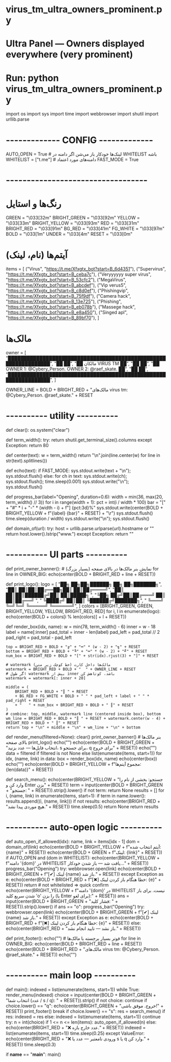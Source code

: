 # virus_tm_ultra_owners_prominent.py
# Ultra Panel — Owners displayed everywhere (very prominent)
# Run: python virus_tm_ultra_owners_prominent.py

import os
import sys
import time
import webbrowser
import shutil
import urllib.parse

# ------------- CONFIG -------------
AUTO_OPEN = True        # لینک‌ها خودکار باز می‌شن اگر دامنه در WHITELIST باشه
WHITELIST = ["t.me"]    # دامنه‌های مورد اعتماد
FAST_MODE = True
# ----------------------------------

# رنگ‌ها و استایل
GREEN = "\033[32m"
BRIGHT_GREEN = "\033[92m"
YELLOW = "\033[33m"
BRIGHT_YELLOW = "\033[93m"
RED = "\033[31m"
BRIGHT_RED = "\033[91m"
BG_RED = "\033[41m"
FG_WHITE = "\033[97m"
BOLD = "\033[1m"
UNDER = "\033[4m"
RESET = "\033[0m"

# آیتم‌ها (نام، لینک)
items = [
    ("Virus", "https://t.me/Xfxgtx_bot?start=B_6d4351"),
    ("Supervirus", "https://t.me/Xfxgtx_bot?start=B_ceba7c"),
    ("Veryyyyyy super virus", "https://t.me/Xfxgtx_bot?start=B_53cfc2"),
    ("MegaVirus", "https://t.me/Xfxgtx_bot?start=B_abcdef"),
    ("Vip verus5", "https://t.me/Xfxgtx_bot?start=B_c8d0ef"),
    ("Phishingvip", "https://t.me/Xfxgtx_bot?start=B_75f9df"),
    ("Camera hack", "https://t.me/Xfxgtx_bot?start=B_13e725"),
    ("Phishing", "https://t.me/Xfxgtx_bot?start=B_eb078b"),
    ("Massege hack", "https://t.me/Xfxgtx_bot?start=B_e8a450"),
    ("Singed apl", "https://t.me/Xfxgtx_bot?start=B_89bf70"),
]

# مالک‌ها
owner = [
"████████████████████████████████████████████████████████████████",
"██                                                            ██",
"██          مالکان VIRUS TM                                   ██",
"██                                                            ██",
"██   OWNER 1: @Cybery_Person.    OWNER 2: @raef_skate.         ██",
"██                                                            ██",
"████████████████████████████████████████████████████████████████",
]

OWNER_LINE = BOLD + BRIGHT_RED + "مالک‌های virus tm: @Cybery_Person.   @raef_skate." + RESET

# ---------- utility ----------
def clear():
    os.system("clear")

def term_width():
    try:
        return shutil.get_terminal_size().columns
    except Exception:
        return 80

def center(text):
    w = term_width()
    return "\n".join(line.center(w) for line in str(text).splitlines())

def echo(text):
    if FAST_MODE:
        sys.stdout.write(text + "\n"); sys.stdout.flush()
    else:
        for ch in text:
            sys.stdout.write(ch); sys.stdout.flush(); time.sleep(0.001)
        sys.stdout.write("\n"); sys.stdout.flush()

def progress_bar(label="Opening", duration=0.6):
    width = min(36, max(20, term_width() // 3))
    for i in range(width + 1):
        pct = int(i / width * 100)
        bar = "[" + "#" * i + "-" * (width - i) + f"] {pct:3d}%"
        sys.stdout.write(center(BOLD + BRIGHT_YELLOW + f"{label} {bar}" + RESET) + "\r")
        sys.stdout.flush()
        time.sleep(duration / width)
    sys.stdout.write("\n"); sys.stdout.flush()

def domain_of(url):
    try:
        host = urllib.parse.urlparse(url).hostname or ""
        return host.lower().lstrip("www.")
    except Exception:
        return ""

# ---------- UI parts ----------
def print_owner_banner():
    # نمایش بنر مالک‌ها در بالای صفحه (بسیار بزرگ)
    for line in OWNER_BIG:
        echo(center(BOLD + BRIGHT_RED + line + RESET))

def print_logo():
    logo = [
        "██╗   ██╗██╗██████╗ ██╗   ██╗███████╗",
        "██║   ██║██║██╔══██╗██║   ██║██╔════╝",
        "██║   ██║██║██████╔╝██║   ██║█████╗  ",
        "╚██╗ ██╔╝██║██╔═══╝ ██║   ██║██╔══╝  ",
        " ╚████╔╝ ██║██║     ╚██████╔╝███████╗",
        "  ╚═══╝  ╚═╝╚═╝      ╚═════╝ ╚══════╝",
    ]
    colors = [BRIGHT_GREEN, GREEN, BRIGHT_YELLOW, YELLOW, BRIGHT_RED, RED]
    for i, l in enumerate(logo):
        echo(center(BOLD + colors[i % len(colors)] + l + RESET))

def render_box(idx, name):
    w = min(78, term_width() - 6)
    inner = w - 18
    label = name[:inner]
    pad_total = inner - len(label)
    pad_left = pad_total // 2
    pad_right = pad_total - pad_left

    top = BRIGHT_RED + BOLD + "╔" + "═" * (w - 2) + "╗" + RESET
    bottom = BRIGHT_RED + BOLD + "╚" + "═" * (w - 2) + "╝" + RESET
    num_box = BRIGHT_RED + BOLD + "[" + str(idx).rjust(3) + "]" + RESET

    # watermark مالک‌ها داخل کارت (خط کوچک زیر متن)
    watermark = BRIGHT_RED + BOLD + "  " + OWNER_LINE + RESET
    # اگر طول watermark بیش از inner باشد، کوتاهش کن
    watermark = watermark[: inner + 20]

    middle = (
        BRIGHT_RED + BOLD + "║ " + RESET
        + BG_RED + FG_WHITE + BOLD + " " * pad_left + label + " " * pad_right + RESET
        + "   " + num_box + BRIGHT_RED + BOLD + " ║" + RESET
    )
    # combine: top, middle, watermark line (centered inside box), bottom
    wm_line = BRIGHT_RED + BOLD + "║ " + RESET + watermark.center(w - 4) + BRIGHT_RED + BOLD + " ║" + RESET
    return top + "\n" + middle + "\n" + wm_line + "\n" + bottom

def render_menu(filtered=None):
    clear()
    print_owner_banner()         # بنر مالک‌ها بالای صفحه
    print_logo()
    echo("")
    echo(center(BOLD + BRIGHT_GREEN + "انتخاب فایل‌ها — عدد بزنید، s برای جستجو، q برای خروج" + RESET))
    echo("")
    data = filtered if filtered is not None else list(enumerate(items, start=1))
    for idx, (name, link) in data:
        box = render_box(idx, name)
        echo(center(box))
    echo("")
    echo(center(BOLD + BRIGHT_YELLOW + f"مجموع آیتم‌ها: {len(data)}" + RESET))

def search_menu():
    echo(center(BRIGHT_YELLOW + "جستجو: بخشی از نام را وارد کن و Enter بزن" + RESET))
    term = input(center(BOLD + BRIGHT_GREEN + "جستجو: " + RESET)).strip().lower()
    if not term:
        return None
    results = []
    for i, (name, link) in enumerate(items, start=1):
        if term in name.lower():
            results.append((i, (name, link)))
    if not results:
        echo(center(BRIGHT_RED + "هیچ موردی پیدا نشد." + RESET))
        time.sleep(0.5)
        return None
    return results

# ---------- auto-open logic ----------
def auto_open_if_allowed(idx):
    name, link = items[idx - 1]
    dom = domain_of(link)
    echo(center(BOLD + BRIGHT_YELLOW + f"آیتم انتخاب شده: {name}" + RESET))
    echo(center(BOLD + GREEN + f"لینک: {link}" + RESET))
    if AUTO_OPEN and (dom in WHITELIST):
        echo(center(BRIGHT_YELLOW + f"دامنه '{dom}' در WHITELIST یافت شد — باز شدن خودکار..." + RESET))
        progress_bar("Opening")
        try:
            webbrowser.open(link)
            echo(center(BOLD + BRIGHT_GREEN + f"[✔] لینک {name} باز شد." + RESET))
        except Exception as e:
            echo(center(BOLD + BRIGHT_RED + f"[✖] خطا هنگام باز کردن لینک: {e}" + RESET))
        return
    # not whitelisted => quick confirm
    echo(center(BRIGHT_YELLOW + f"دامنه '{dom}' در WHITELIST نیست. برای باز شدن سریع کلید 'o' را بزن (یا Enter برای لغو):" + RESET))
    ans = input(center(BOLD + BRIGHT_GREEN + "فشار کلید: " + RESET)).strip().lower()
    if ans == "o":
        progress_bar("Opening")
        try:
            webbrowser.open(link)
            echo(center(BOLD + BRIGHT_GREEN + f"[✔] لینک {name} باز شد." + RESET))
        except Exception as e:
            echo(center(BOLD + BRIGHT_RED + f"[✖] خطا هنگام باز کردن لینک: {e}" + RESET))
    else:
        echo(center(BRIGHT_RED + "باز نشد — تایید انجام نشد." + RESET))

def print_footer():
    echo("")
    # فوتر بسیار برجسته با مالک‌ها
    for line in OWNER_BIG:
        echo(center(BOLD + BRIGHT_RED + line + RESET))
    echo(center(BOLD + BRIGHT_RED + "مالک‌های virus tm: @Cybery_Person.   @raef_skate." + RESET))
    echo("")

# ---------- main loop ----------
def main():
    indexed = list(enumerate(items, start=1))
    while True:
        render_menu(indexed)
        choice = input(center(BOLD + BRIGHT_GREEN + "انتخاب شما (عدد / s / q): " + RESET)).strip()
        if not choice:
            continue
        if choice.lower() == "q":
            echo(center(BRIGHT_GREEN + "خروج. موفق باشی!" + RESET))
            print_footer()
            break
        if choice.lower() == "s":
            res = search_menu()
            if res:
                indexed = res
            else:
                indexed = list(enumerate(items, start=1))
            continue
        try:
            n = int(choice)
            if 1 <= n <= len(items):
                auto_open_if_allowed(n)
            else:
                echo(center(BRIGHT_RED + "❌ عدد خارج بازه." + RESET))
            indexed = list(enumerate(items, start=1))
            time.sleep(0.25)
        except ValueError:
            echo(center(BRIGHT_RED + "❌ ورودی نامعتبر — عدد یا s یا q وارد کن." + RESET))
            time.sleep(0.3)

if __name__ == "__main__":
    main()

